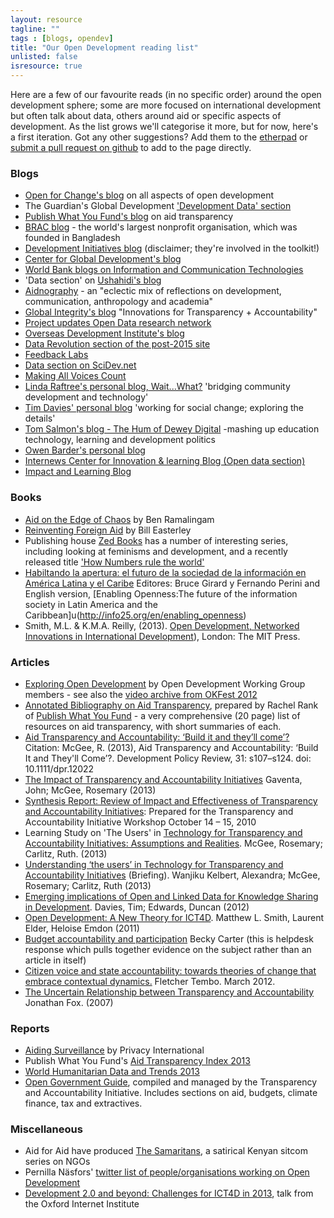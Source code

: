 ```yaml
---
layout: resource
tagline: ""
tags : [blogs, opendev]
title: "Our Open Development reading list"
unlisted: false
isresource: true
---
```


Here are a few of our favourite reads (in no specific order) around the open development sphere; some are more focused on international development but often talk about data, others around aid or specific aspects of development. As the list grows we'll categorise it more, but for now, here's a first iteration. Got any other suggestions? Add them to the [etherpad](http://okfnpad.org/p/opendevreadinglist) or [submit a pull request on github](https://github.com/zararah/opendevtoolkit/blob/gh-pages/resources/open-dev-readinglist.md) to add to the page directly.
 
### Blogs 

* [Open for Change's blog](http://openforchange.info/) on all aspects of open development
* The Guardian's Global Development ['Development Data' section](http://www.theguardian.com/global-development/development-data)
* [Publish What You Fund's blog](http://www.publishwhatyoufund.org/category/updates/blog/) on aid transparency 
* [BRAC blog](http://blog.brac.net/) - the world's largest nonprofit organisation, which was founded in Bangladesh
* [Development Initiatives blog](http://devinit.org/blog/) (disclaimer; they're involved in the toolkit!)
* [Center for Global Development's blog](http://www.cgdev.org/section/opinions/blogs)
* [World Bank blogs on Information and Communication Technologies](http://blogs.worldbank.org/category/topics/information-and-communication-technologies)
* 'Data section' on [Ushahidi's blog](http://blog.ushahidi.com/category/data-2/)
* [Aidnography](http://www.aidnography.de/) - an "eclectic mix of reflections on development, communication, anthropology and academia" 
* [Global Integrity's blog](https://www.globalintegrity.org/blog/) "Innovations for Transparency + Accountability" 
* [Project updates Open Data research network](http://opendataresearch.org/emergingimpacts)
* [Overseas Development Institute's blog](http://www.odi.org.uk/opinion/articles-blogs)
* [Data Revolution section of the post-2015 site](http://post2015.org/category/data-revolution-2/)
* [Feedback Labs](http://feedbacklabs.org/our-blog/)
* [Data section on SciDev.net](http://www.scidev.net/global/enterprise/data/)
* [Making All Voices Count](http://www.makingallvoicescount.org/)
* [Linda Raftree's personal blog, Wait...What?](https://lindaraftree.com/) 'bridging community development and technology'
* [Tim Davies' personal blog](http://www.timdavies.org.uk/) 'working for social change; exploring the details'
* [Tom Salmon's blog - The Hum of Dewey Digital](http://intedanddevelopment.blogspot.co.uk) -mashing up education technology, learning and development politics
* [Owen Barder's personal blog](http://www.owen.org/)
* [Internews Center for Innovation & learning Blog (Open data section)](http://innovation.internews.org/topics/open-data-and-open-knowledge)
* [Impact and Learning Blog](http://www.impactandlearning.org/)

### Books 

* [Aid on the Edge of Chaos](http://aidontheedge.info/) by Ben Ramalingam
* [Reinventing Foreign Aid](https://mitpress.mit.edu/books/reinventing-foreign-aid) by Bill Easterley
* Publishing house [Zed Books](http://www.zedbooks.co.uk/) has a number of interesting series, including looking at feminisms and development, and a recently released title ['How Numbers rule the world'](http://www.zedbooks.co.uk/paperback/how-numbers-rule-the-world)
* [Habiltando la apertura: el futuro de la sociedad de la información en América Latina y el Caribe](http://info25.org/es/habilitando_la_apertura) Editores: Bruce Girard y Fernando Perini and English version, [Enabling Openness:The future of the information society in Latin America and the Caribbean]u(http://info25.org/en/enabling_openness)
* Smith, M.L. & K.M.A. Reilly, (2013). [Open Development, Networked Innovations in International Development](http://www.zerogeography.net/2014/01/open-development-networked-innovations.html)), London: The MIT Press.

### Articles 

* [Exploring Open Development](http://issuu.com/finnish-institute/docs/theopenbook_issuu_final/58) by Open Development Working Group members - see also the [video archive from OKFest 2012](http://open-development.okfn.org/2012/09/28/okfest-open-development-videos/)
* [Annotated Bibliography on Aid Transparency](http://www.publishwhatyoufund.org/updates/news/annotated-bibliography-aid-transparency/), prepared by Rachel Rank of [Publish What You Fund](http://www.publishwhatyoufund.org/) - a very comprehensive (20 page) list of resources on aid transparency, with short summaries of each.
* [Aid Transparency and Accountability: ‘Build it and they’ll come’?](http://opendocs.ids.ac.uk/opendocs/handle/123456789/3015) Citation: McGee, R. (2013), Aid Transparency and Accountability: ‘Build It and They'll Come’?. Development Policy Review, 31: s107–s124. doi: 10.1111/dpr.12022 
* [The Impact of Transparency and Accountability Initiatives](http://opendocs.ids.ac.uk/opendocs/handle/123456789/3016) Gaventa, John; McGee, Rosemary (2013) 
* [Synthesis Report: Review of Impact and Effectiveness of Transparency and Accountability Initiatives](http://www.transparency-initiative.org/wp-content/uploads/2011/05/synthesis_report_final1.pdf): Prepared for the Transparency and Accountability Initiative Workshop October 14 – 15, 2010 
* Learning Study on 'The Users' in [Technology for Transparency and Accountability Initiatives: Assumptions and Realities](http://opendocs.ids.ac.uk/opendocs/handle/123456789/3179). McGee, Rosemary; Carlitz, Ruth. (2013)
* [Understanding ‘the users’ in Technology for Transparency and Accountability Initiatives](http://opendocs.ids.ac.uk/opendocs/bitstream/handle/123456789/3133/IDSPB40.pdf) (Briefing). Wanjiku Kelbert, Alexandra; McGee, Rosemary; Carlitz, Ruth (2013) 
* [Emerging implications of Open and Linked Data for Knowledge Sharing in Development](http://opendocs.ids.ac.uk/opendocs/handle/123456789/2247). Davies, Tim; Edwards, Duncan (2012)
* [Open Development: A New Theory for ICT4D](http://itidjournal.org/itid/article/viewFile/692/290). Matthew L. Smith, Laurent Elder, Heloise Emdon (2011)
* [Budget accountability and participation](http://www.gsdrc.org/docs/open/HDQ973.pdf) Becky Carter (this is helpdesk response which pulls together evidence on the subject rather than an article in itself)
* [Citizen voice and state accountability: towards theories of change that embrace contextual dynamics.](http://www.odi.org.uk/publications/6318-state-accountabilty-citizen-voice-mwananchi) Fletcher Tembo. March 2012. 
* [The Uncertain Relationship between Transparency and Accountability](http://www.gsdrc.org/go/display&type=Document&id=3707) Jonathan Fox. (2007) 

### Reports 

* [Aiding Surveillance](https://www.privacyinternational.org/sites/privacyinternational.org/files/file-downloads/aiding_surveillance.pdf) by Privacy International
* Publish What You Fund's [Aid Transparency Index 2013](http://ati.publishwhatyoufund.org/)
* [World Humanitarian Data and Trends 2013](https://docs.unocha.org/sites/dms/Documents/WHDT_2013%20WEB.pdf)
* [Open Government Guide](http://www.opengovguide.com/), compiled and managed by the Transparency and Accountability Initiative. Includes sections on aid, budgets, climate finance, tax and extractives.

### Miscellaneous

* Aid for Aid have produced [The Samaritans](http://aidforaid.org/), a satirical Kenyan sitcom series on NGOs
* Pernilla Näsfors' [twitter list of people/organisations working on Open Development](https://twitter.com/pernillan/lists/opendev)
* [Development 2.0 and beyond: Challenges for ICT4D in 2013](http://webcast.oii.ox.ac.uk/?view=Webcast&ID=20130227_487), talk from the Oxford Internet Institute 
